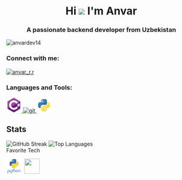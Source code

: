 <h1 align="center">Hi <img src="https://media3.giphy.com/media/v1.Y2lkPTc5MGI3NjExZzhueHo4czVlNGpiZm0xZXhwcXZuZnVsZ3k2ODg1bXVtZTZoOWg0NCZlcD12MV9pbnRlcm5hbF9naWZfYnlfaWQmY3Q9cw/gM5qFksULw54NMWyry/giphy.webp" width="50px"> I'm Anvar</h1>
<h3 align="center">A passionate backend developer from Uzbekistan</h3>

<p align="left"> <img src="https://komarev.com/ghpvc/?username=anvardev14&label=Profile%20views&color=0e75b6&style=flat" alt="anvardev14" /> </p>



<h3 align="left">Connect with me:</h3>
<p align="left">
<a href="https://instagram.com/anvar_r.r" target="blank"><img align="center" src="https://raw.githubusercontent.com/rahuldkjain/github-profile-readme-generator/master/src/images/icons/Social/instagram.svg" alt="anvar_r.r" height="30" width="40" /></a>
</p>

<h3 align="left">Languages and Tools:</h3>
<p align="left"> <a href="https://www.w3schools.com/cs/" target="_blank" rel="noreferrer"> <img src="https://raw.githubusercontent.com/devicons/devicon/master/icons/csharp/csharp-original.svg" alt="csharp" width="40" height="40"/> </a> <a href="https://git-scm.com/" target="_blank" rel="noreferrer"> <img src="https://www.vectorlogo.zone/logos/git-scm/git-scm-icon.svg" alt="git" width="40" height="40"/> </a> <a href="https://www.python.org" target="_blank" rel="noreferrer"> <img src="https://raw.githubusercontent.com/devicons/devicon/master/icons/python/python-original.svg" alt="python" width="40" height="40"/> </a> </p>
<div id="stats">
  <h2>Stats</h2>
  <img src="https://streak-stats.demolab.com?user=AnvarDev&theme=transparent&fire=EB5454" alt="GitHub Streak"/>
  <img src="https://github-readme-stats.vercel.app/api/top-langs/?username=AnvarDev&layout=compact&theme=vision-friendly-dark" alt="Top Languages"/>
</div>
 Favorite Tech
<div>

  <img src="https://github.com/devicons/devicon/blob/master/icons/python/python-original-wordmark.svg" title="Python" alt="Py" width="40" height="40"/>&nbsp;
  <img src="https://cdn-icons-png.flaticon.com/128/6132/6132221.png" width="40" height="40"/>
  <div>
